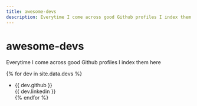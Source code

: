 ```yaml
---
title: awesome-devs
description: Everytime I come across good Github profiles I index them here
---
```


# awesome-devs
Everytime I come across good Github profiles I index them here

{% for dev in site.data.devs %}
- {{ dev.github }}  
  {{ dev.linkedin }}  
{% endfor %}

